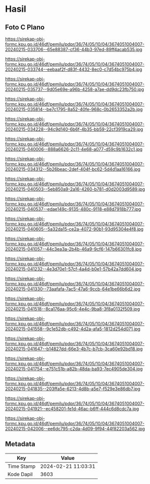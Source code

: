 # Hasil

## Foto C Plano

https://sirekap-obj-formc.kpu.go.id/46df/pemilu/pdpr/36/74/05/10/04/3674051004007-20240215-033706--65e88387-cf36-44b3-97ed-89ff4acab535.jpg

https://sirekap-obj-formc.kpu.go.id/46df/pemilu/pdpr/36/74/05/10/04/3674051004007-20240215-033744--eebaaf2f-d83f-4432-8ec0-c7d54bc975b4.jpg

https://sirekap-obj-formc.kpu.go.id/46df/pemilu/pdpr/36/74/05/10/04/3674051004007-20240215-035737--9d05e69e-a96b-4258-a7ae-dd9dc23fb750.jpg

https://sirekap-obj-formc.kpu.go.id/46df/pemilu/pdpr/36/74/05/10/04/3674051004007-20240215-035814--be7c1795-8a52-40fe-968c-0b2653352a2b.jpg

https://sirekap-obj-formc.kpu.go.id/46df/pemilu/pdpr/36/74/05/10/04/3674051004007-20240215-034228--94c9d140-6b6f-4b35-bb59-22cf3919ca29.jpg

https://sirekap-obj-formc.kpu.go.id/46df/pemilu/pdpr/36/74/05/10/04/3674051004007-20240215-040006--888a6626-2c11-4e68-a077-d59c9b1632c1.jpg

https://sirekap-obj-formc.kpu.go.id/46df/pemilu/pdpr/36/74/05/10/04/3674051004007-20240215-034312--5b26beac-2def-404f-bc62-5d4d1aa16166.jpg

https://sirekap-obj-formc.kpu.go.id/46df/pemilu/pdpr/36/74/05/10/04/3674051004007-20240215-040503--5eb850a9-2a16-4260-b781-d0d2003d9589.jpg

https://sirekap-obj-formc.kpu.go.id/46df/pemilu/pdpr/36/74/05/10/04/3674051004007-20240215-040537--edae149c-9135-480c-9118-e88d7918b777.jpg

https://sirekap-obj-formc.kpu.go.id/46df/pemilu/pdpr/36/74/05/10/04/3674051004007-20240215-040605--5a32da15-ce2a-4072-90b1-93d95304e4f8.jpg

https://sirekap-obj-formc.kpu.go.id/46df/pemilu/pdpr/36/74/05/10/04/3674051004007-20240215-041057--44c3ea3a-2b4b-46a9-9cf6-147b66301fc8.jpg

https://sirekap-obj-formc.kpu.go.id/46df/pemilu/pdpr/36/74/05/10/04/3674051004007-20240215-041232--4e3d70e1-57cf-4a4d-b0e1-57b42a7dd604.jpg

https://sirekap-obj-formc.kpu.go.id/46df/pemilu/pdpr/36/74/05/10/04/3674051004007-20240215-041330--73aafafa-7ac5-47a6-9ccb-64e1be66b6d2.jpg

https://sirekap-obj-formc.kpu.go.id/46df/pemilu/pdpr/36/74/05/10/04/3674051004007-20240215-041518--8ca176aa-95c6-4e4c-9ba8-3f8a0132f509.jpg

https://sirekap-obj-formc.kpu.go.id/46df/pemilu/pdpr/36/74/05/10/04/3674051004007-20240215-041558--9c1e52db-c492-4d2a-afa5-1812d254d071.jpg

https://sirekap-obj-formc.kpu.go.id/46df/pemilu/pdpr/36/74/05/10/04/3674051004007-20240215-041647--b14827dd-66e3-4b7c-b7cb-3ca60e92bd18.jpg

https://sirekap-obj-formc.kpu.go.id/46df/pemilu/pdpr/36/74/05/10/04/3674051004007-20240215-041754--e751c51b-a82b-48da-ba93-7ec4905de304.jpg

https://sirekap-obj-formc.kpu.go.id/46df/pemilu/pdpr/36/74/05/10/04/3674051004007-20240215-041835--203ffa5e-6213-4d8b-a5e7-f529e3e86db7.jpg

https://sirekap-obj-formc.kpu.go.id/46df/pemilu/pdpr/36/74/05/10/04/3674051004007-20240215-041921--ec458201-fe1d-46ac-b6ff-444c6d8cdc7a.jpg

https://sirekap-obj-formc.kpu.go.id/46df/pemilu/pdpr/36/74/05/10/04/3674051004007-20240215-042006--ee6dc795-c2da-4d09-9f94-44f82203a562.jpg


## Metadata

| Key        | Value               |
| ---------- | ------------------- |
| Time Stamp | 2024-02-21 11:03:31 |
| Kode Dapil | 3603                |



